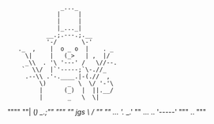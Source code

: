                    _..._
                  |     |
                  |     |
                  |_..._|
               __.;.---.;.__
               '-/       \-'
       ._  ,    |  o _ o  |    . _
         \|     |   (_>   | ,  |/
         _\\  . '\ '---' /   \//--.
        `  \\/  |`'-----;`\-.//_
         .--\\ .'-.____.|-(.//  ,
             \)      _  \  \/ '-'\
             |      (_)  |  ||.__/
             |       _   \  \|
  """"     ""|      (_)   \_.;""      """
       "" jgs \             /     ""
  ""      ...  '._       _.'  ""     ...
     ..           '-----'
              """        ..    """
